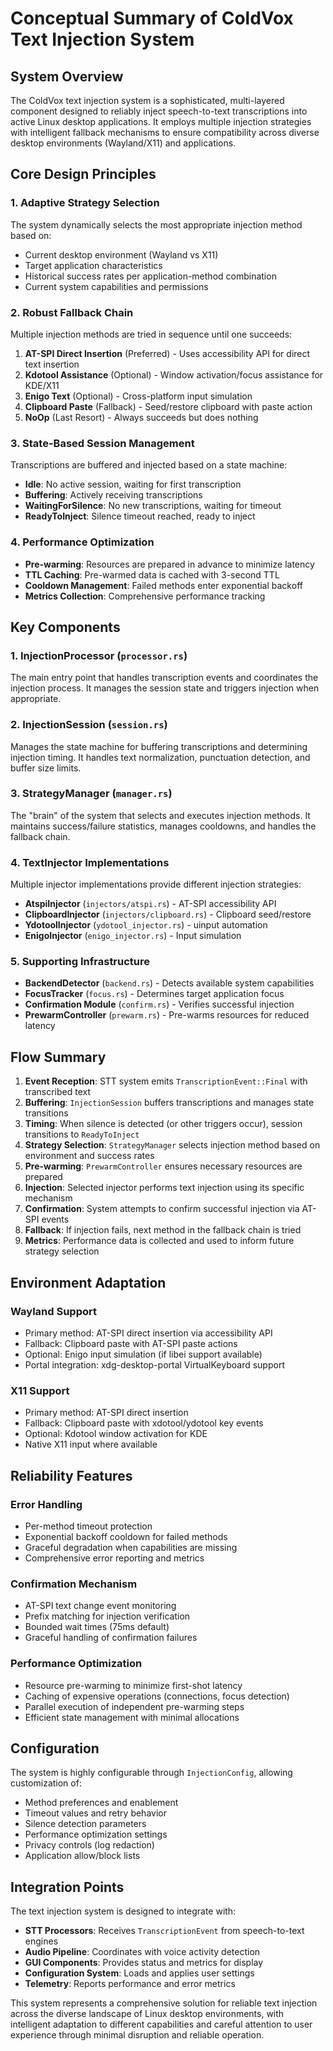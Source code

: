 # Conceptual Summary of ColdVox Text Injection System

## System Overview

The ColdVox text injection system is a sophisticated, multi-layered component designed to reliably inject speech-to-text transcriptions into active Linux desktop applications. It employs multiple injection strategies with intelligent fallback mechanisms to ensure compatibility across diverse desktop environments (Wayland/X11) and applications.

## Core Design Principles

### 1. Adaptive Strategy Selection
The system dynamically selects the most appropriate injection method based on:
- Current desktop environment (Wayland vs X11)
- Target application characteristics
- Historical success rates per application-method combination
- Current system capabilities and permissions

### 2. Robust Fallback Chain
Multiple injection methods are tried in sequence until one succeeds:
1. **AT-SPI Direct Insertion** (Preferred) - Uses accessibility API for direct text insertion
2. **Kdotool Assistance** (Optional) - Window activation/focus assistance for KDE/X11
3. **Enigo Text** (Optional) - Cross-platform input simulation
4. **Clipboard Paste** (Fallback) - Seed/restore clipboard with paste action
5. **NoOp** (Last Resort) - Always succeeds but does nothing

### 3. State-Based Session Management
Transcriptions are buffered and injected based on a state machine:
- **Idle**: No active session, waiting for first transcription
- **Buffering**: Actively receiving transcriptions
- **WaitingForSilence**: No new transcriptions, waiting for timeout
- **ReadyToInject**: Silence timeout reached, ready to inject

### 4. Performance Optimization
- **Pre-warming**: Resources are prepared in advance to minimize latency
- **TTL Caching**: Pre-warmed data is cached with 3-second TTL
- **Cooldown Management**: Failed methods enter exponential backoff
- **Metrics Collection**: Comprehensive performance tracking

## Key Components

### 1. InjectionProcessor (`processor.rs`)
The main entry point that handles transcription events and coordinates the injection process. It manages the session state and triggers injection when appropriate.

### 2. InjectionSession (`session.rs`)
Manages the state machine for buffering transcriptions and determining injection timing. It handles text normalization, punctuation detection, and buffer size limits.

### 3. StrategyManager (`manager.rs`)
The "brain" of the system that selects and executes injection methods. It maintains success/failure statistics, manages cooldowns, and handles the fallback chain.

### 4. TextInjector Implementations
Multiple injector implementations provide different injection strategies:
- **AtspiInjector** (`injectors/atspi.rs`) - AT-SPI accessibility API
- **ClipboardInjector** (`injectors/clipboard.rs`) - Clipboard seed/restore
- **YdotoolInjector** (`ydotool_injector.rs`) - uinput automation
- **EnigoInjector** (`enigo_injector.rs`) - Input simulation

### 5. Supporting Infrastructure
- **BackendDetector** (`backend.rs`) - Detects available system capabilities
- **FocusTracker** (`focus.rs`) - Determines target application focus
- **Confirmation Module** (`confirm.rs`) - Verifies successful injection
- **PrewarmController** (`prewarm.rs`) - Pre-warms resources for reduced latency

## Flow Summary

1. **Event Reception**: STT system emits `TranscriptionEvent::Final` with transcribed text
2. **Buffering**: `InjectionSession` buffers transcriptions and manages state transitions
3. **Timing**: When silence is detected (or other triggers occur), session transitions to `ReadyToInject`
4. **Strategy Selection**: `StrategyManager` selects injection method based on environment and success rates
5. **Pre-warming**: `PrewarmController` ensures necessary resources are prepared
6. **Injection**: Selected injector performs text injection using its specific mechanism
7. **Confirmation**: System attempts to confirm successful injection via AT-SPI events
8. **Fallback**: If injection fails, next method in the fallback chain is tried
9. **Metrics**: Performance data is collected and used to inform future strategy selection

## Environment Adaptation

### Wayland Support
- Primary method: AT-SPI direct insertion via accessibility API
- Fallback: Clipboard paste with AT-SPI paste actions
- Optional: Enigo input simulation (if libei support available)
- Portal integration: xdg-desktop-portal VirtualKeyboard support

### X11 Support
- Primary method: AT-SPI direct insertion
- Fallback: Clipboard paste with xdotool/ydotool key events
- Optional: Kdotool window activation for KDE
- Native X11 input where available

## Reliability Features

### Error Handling
- Per-method timeout protection
- Exponential backoff cooldown for failed methods
- Graceful degradation when capabilities are missing
- Comprehensive error reporting and metrics

### Confirmation Mechanism
- AT-SPI text change event monitoring
- Prefix matching for injection verification
- Bounded wait times (75ms default)
- Graceful handling of confirmation failures

### Performance Optimization
- Resource pre-warming to minimize first-shot latency
- Caching of expensive operations (connections, focus detection)
- Parallel execution of independent pre-warming steps
- Efficient state management with minimal allocations

## Configuration

The system is highly configurable through `InjectionConfig`, allowing customization of:
- Method preferences and enablement
- Timeout values and retry behavior
- Silence detection parameters
- Performance optimization settings
- Privacy controls (log redaction)
- Application allow/block lists

## Integration Points

The text injection system is designed to integrate with:
- **STT Processors**: Receives `TranscriptionEvent` from speech-to-text engines
- **Audio Pipeline**: Coordinates with voice activity detection
- **GUI Components**: Provides status and metrics for display
- **Configuration System**: Loads and applies user settings
- **Telemetry**: Reports performance and error metrics

This system represents a comprehensive solution for reliable text injection across the diverse landscape of Linux desktop environments, with intelligent adaptation to different capabilities and careful attention to user experience through minimal disruption and reliable operation.